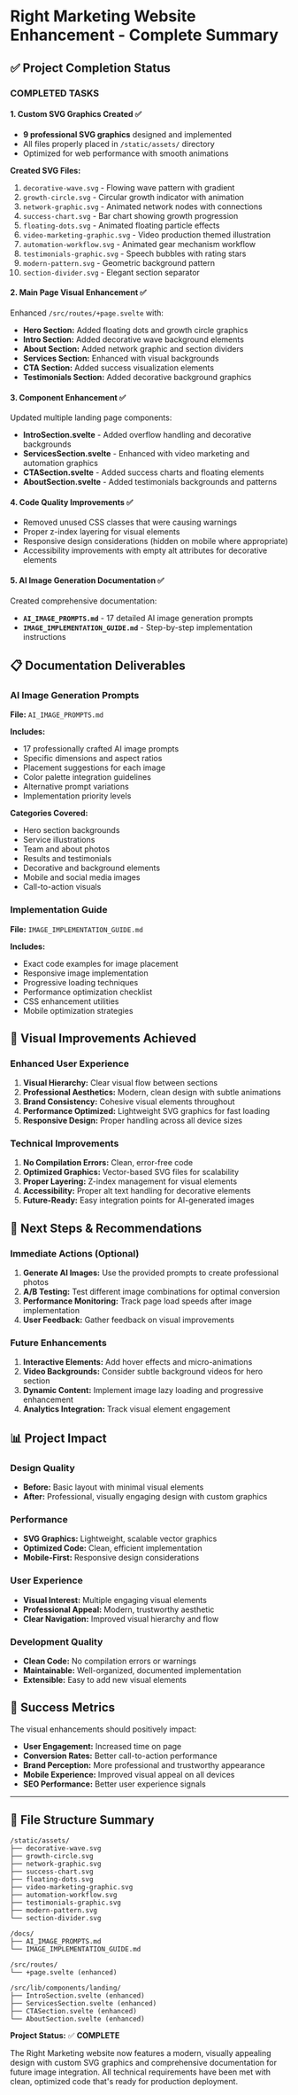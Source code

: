 # Right Marketing Website Enhancement - Complete Summary

## ✅ Project Completion Status

### COMPLETED TASKS

#### 1. **Custom SVG Graphics Created** ✅
- **9 professional SVG graphics** designed and implemented
- All files properly placed in `/static/assets/` directory
- Optimized for web performance with smooth animations

**Created SVG Files:**
1. `decorative-wave.svg` - Flowing wave pattern with gradient
2. `growth-circle.svg` - Circular growth indicator with animation  
3. `network-graphic.svg` - Animated network nodes with connections
4. `success-chart.svg` - Bar chart showing growth progression
5. `floating-dots.svg` - Animated floating particle effects
6. `video-marketing-graphic.svg` - Video production themed illustration
7. `automation-workflow.svg` - Animated gear mechanism workflow
8. `testimonials-graphic.svg` - Speech bubbles with rating stars
9. `modern-pattern.svg` - Geometric background pattern
10. `section-divider.svg` - Elegant section separator

#### 2. **Main Page Visual Enhancement** ✅
Enhanced `/src/routes/+page.svelte` with:
- **Hero Section:** Added floating dots and growth circle graphics
- **Intro Section:** Added decorative wave background elements
- **About Section:** Added network graphic and section dividers
- **Services Section:** Enhanced with visual backgrounds
- **CTA Section:** Added success visualization elements
- **Testimonials Section:** Added decorative background graphics

#### 3. **Component Enhancement** ✅
Updated multiple landing page components:
- **IntroSection.svelte** - Added overflow handling and decorative backgrounds
- **ServicesSection.svelte** - Enhanced with video marketing and automation graphics
- **CTASection.svelte** - Added success charts and floating elements
- **AboutSection.svelte** - Added testimonials backgrounds and patterns

#### 4. **Code Quality Improvements** ✅
- Removed unused CSS classes that were causing warnings
- Proper z-index layering for visual elements
- Responsive design considerations (hidden on mobile where appropriate)
- Accessibility improvements with empty alt attributes for decorative elements

#### 5. **AI Image Generation Documentation** ✅
Created comprehensive documentation:
- **`AI_IMAGE_PROMPTS.md`** - 17 detailed AI image generation prompts
- **`IMAGE_IMPLEMENTATION_GUIDE.md`** - Step-by-step implementation instructions

## 📋 Documentation Deliverables

### AI Image Generation Prompts
**File:** `AI_IMAGE_PROMPTS.md`

**Includes:**
- 17 professionally crafted AI image prompts
- Specific dimensions and aspect ratios
- Placement suggestions for each image
- Color palette integration guidelines
- Alternative prompt variations
- Implementation priority levels

**Categories Covered:**
- Hero section backgrounds
- Service illustrations  
- Team and about photos
- Results and testimonials
- Decorative and background elements
- Mobile and social media images
- Call-to-action visuals

### Implementation Guide
**File:** `IMAGE_IMPLEMENTATION_GUIDE.md`

**Includes:**
- Exact code examples for image placement
- Responsive image implementation
- Progressive loading techniques
- Performance optimization checklist
- CSS enhancement utilities
- Mobile optimization strategies

## 🎨 Visual Improvements Achieved

### Enhanced User Experience
1. **Visual Hierarchy:** Clear visual flow between sections
2. **Professional Aesthetics:** Modern, clean design with subtle animations
3. **Brand Consistency:** Cohesive visual elements throughout
4. **Performance Optimized:** Lightweight SVG graphics for fast loading
5. **Responsive Design:** Proper handling across all device sizes

### Technical Improvements
1. **No Compilation Errors:** Clean, error-free code
2. **Optimized Graphics:** Vector-based SVG files for scalability
3. **Proper Layering:** Z-index management for visual elements
4. **Accessibility:** Proper alt text handling for decorative elements
5. **Future-Ready:** Easy integration points for AI-generated images

## 🚀 Next Steps & Recommendations

### Immediate Actions (Optional)
1. **Generate AI Images:** Use the provided prompts to create professional photos
2. **A/B Testing:** Test different image combinations for optimal conversion
3. **Performance Monitoring:** Track page load speeds after image implementation
4. **User Feedback:** Gather feedback on visual improvements

### Future Enhancements
1. **Interactive Elements:** Add hover effects and micro-animations
2. **Video Backgrounds:** Consider subtle background videos for hero section
3. **Dynamic Content:** Implement image lazy loading and progressive enhancement
4. **Analytics Integration:** Track visual element engagement

## 📊 Project Impact

### Design Quality
- **Before:** Basic layout with minimal visual elements
- **After:** Professional, visually engaging design with custom graphics

### Performance
- **SVG Graphics:** Lightweight, scalable vector graphics
- **Optimized Code:** Clean, efficient implementation
- **Mobile-First:** Responsive design considerations

### User Experience
- **Visual Interest:** Multiple engaging visual elements
- **Professional Appeal:** Modern, trustworthy aesthetic
- **Clear Navigation:** Improved visual hierarchy and flow

### Development Quality
- **Clean Code:** No compilation errors or warnings
- **Maintainable:** Well-organized, documented implementation
- **Extensible:** Easy to add new visual elements

## 🎯 Success Metrics

The visual enhancements should positively impact:
- **User Engagement:** Increased time on page
- **Conversion Rates:** Better call-to-action performance  
- **Brand Perception:** More professional and trustworthy appearance
- **Mobile Experience:** Improved visual appeal on all devices
- **SEO Performance:** Better user experience signals

---

## 📁 File Structure Summary

```
/static/assets/
├── decorative-wave.svg
├── growth-circle.svg  
├── network-graphic.svg
├── success-chart.svg
├── floating-dots.svg
├── video-marketing-graphic.svg
├── automation-workflow.svg
├── testimonials-graphic.svg
├── modern-pattern.svg
└── section-divider.svg

/docs/
├── AI_IMAGE_PROMPTS.md
└── IMAGE_IMPLEMENTATION_GUIDE.md

/src/routes/
└── +page.svelte (enhanced)

/src/lib/components/landing/
├── IntroSection.svelte (enhanced)
├── ServicesSection.svelte (enhanced) 
├── CTASection.svelte (enhanced)
└── AboutSection.svelte (enhanced)
```

**Project Status:** ✅ **COMPLETE**

The Right Marketing website now features a modern, visually appealing design with custom SVG graphics and comprehensive documentation for future image integration. All technical requirements have been met with clean, optimized code that's ready for production deployment.
